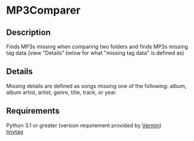 # MP3Comparer

## Description
Finds MP3s missing when comparing two folders and finds MP3s missing tag data (view "Details" below for what "missing tag data" is defined as)

## Details
Missing details are defined as songs missing one of the following: album, album artist, artist, genre, title, track, or year.

## Requirements
Python 3.1 or greater (version requirement provided by [Vermin](https://pypi.org/project/vermin/))\
[tinytag](https://pypi.org/project/tinytag/)